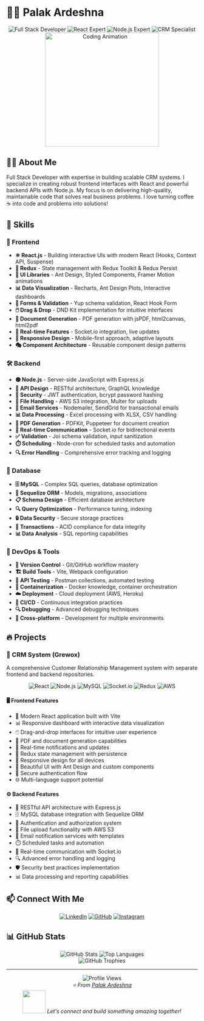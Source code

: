 # 👨‍💻 Palak Ardeshna

<div align="center">
  <img src="https://img.shields.io/badge/Full%20Stack-Developer-blue?style=for-the-badge&logo=stack-overflow&logoColor=white" alt="Full Stack Developer"/>
  <img src="https://img.shields.io/badge/React-Expert-61DAFB?style=for-the-badge&logo=react&logoColor=white" alt="React Expert"/>
  <img src="https://img.shields.io/badge/Node.js-Expert-339933?style=for-the-badge&logo=node.js&logoColor=white" alt="Node.js Expert"/>
  <img src="https://img.shields.io/badge/CRM-Specialist-FF6B6B?style=for-the-badge&logo=salesforce&logoColor=white" alt="CRM Specialist"/>
</div>

<div align="center">
  <img src="https://media.giphy.com/media/qgQUggAC3Pfv687qPC/giphy.gif" width="300" alt="Coding Animation"/>
</div>

## 🧙‍♂️ About Me

Full Stack Developer with expertise in building scalable CRM systems. I specialize in creating robust frontend interfaces with React and powerful backend APIs with Node.js. My focus is on delivering high-quality, maintainable code that solves real business problems. I love turning coffee ☕ into code and problems into solutions! 

## 🚀 Skills

### 🎨 Frontend
- **⚛️ React.js** - Building interactive UIs with modern React (Hooks, Context API, Suspense)
- **🔄 Redux** - State management with Redux Toolkit & Redux Persist
- **💅 UI Libraries** - Ant Design, Styled Components, Framer Motion animations
- **📊 Data Visualization** - Recharts, Ant Design Plots, Interactive dashboards
- **📝 Forms & Validation** - Yup schema validation, React Hook Form
- **🖱️ Drag & Drop** - DND Kit implementation for intuitive interfaces
- **📄 Document Generation** - PDF generation with jsPDF, html2canvas, html2pdf
- **🔌 Real-time Features** - Socket.io integration, live updates
- **📱 Responsive Design** - Mobile-first approach, adaptive layouts
- **🎭 Component Architecture** - Reusable component design patterns

### 🛠️ Backend
- **🟢 Node.js** - Server-side JavaScript with Express.js
- **🔗 API Design** - RESTful architecture, GraphQL knowledge
- **🔐 Security** - JWT authentication, bcrypt password hashing
- **📁 File Handling** - AWS S3 integration, Multer for uploads
- **📧 Email Services** - Nodemailer, SendGrid for transactional emails
- **📊 Data Processing** - Excel processing with XLSX, CSV handling
- **📃 PDF Generation** - PDFKit, Puppeteer for document creation
- **🔄 Real-time Communication** - Socket.io for bidirectional events
- **✅ Validation** - Joi schema validation, input sanitization
- **⏱️ Scheduling** - Node-cron for scheduled tasks and automation
- **🔍 Error Handling** - Comprehensive error tracking and logging

### 💾 Database
- **🗄️ MySQL** - Complex SQL queries, database optimization
- **🔄 Sequelize ORM** - Models, migrations, associations
- **📋 Schema Design** - Efficient database architecture
- **🔍 Query Optimization** - Performance tuning, indexing
- **🔒 Data Security** - Secure storage practices
- **🔄 Transactions** - ACID compliance for data integrity
- **📊 Data Analysis** - SQL reporting capabilities

### 🔧 DevOps & Tools
- **🐙 Version Control** - Git/GitHub workflow mastery
- **🏗️ Build Tools** - Vite, Webpack configuration
- **🧪 API Testing** - Postman collections, automated testing
- **🐳 Containerization** - Docker knowledge, container orchestration
- **☁️ Deployment** - Cloud deployment (AWS, Heroku)
- **🔄 CI/CD** - Continuous integration practices
- **🔍 Debugging** - Advanced debugging techniques
- **📱 Cross-platform** - Development for multiple environments

## 🔥 Projects

### 💼 CRM System (Grewox)
A comprehensive Customer Relationship Management system with separate frontend and backend repositories.

<div align="center">
  <img src="https://img.shields.io/badge/React-61DAFB?style=flat-square&logo=react&logoColor=black" alt="React"/>
  <img src="https://img.shields.io/badge/Node.js-339933?style=flat-square&logo=node.js&logoColor=white" alt="Node.js"/>
  <img src="https://img.shields.io/badge/MySQL-4479A1?style=flat-square&logo=mysql&logoColor=white" alt="MySQL"/>
  <img src="https://img.shields.io/badge/Socket.io-010101?style=flat-square&logo=socket.io&logoColor=white" alt="Socket.io"/>
  <img src="https://img.shields.io/badge/Redux-764ABC?style=flat-square&logo=redux&logoColor=white" alt="Redux"/>
  <img src="https://img.shields.io/badge/AWS-232F3E?style=flat-square&logo=amazon-aws&logoColor=white" alt="AWS"/>
</div>

#### 🖥️ Frontend Features
- 🚀 Modern React application built with Vite
- 📊 Responsive dashboard with interactive data visualization
- 🖱️ Drag-and-drop interfaces for intuitive user experience
- 📄 PDF and document generation capabilities
- 🔔 Real-time notifications and updates
- 🔄 Redux state management with persistence
- 📱 Responsive design for all devices
- 🎨 Beautiful UI with Ant Design and custom components
- 🔐 Secure authentication flow
- 🌐 Multi-language support potential

#### ⚙️ Backend Features
- 🔗 RESTful API architecture with Express.js
- 🗄️ MySQL database integration with Sequelize ORM
- 🔐 Authentication and authorization system
- 📁 File upload functionality with AWS S3
- 📧 Email notification services with templates
- ⏱️ Scheduled tasks and automation
- 🔌 Real-time communication with Socket.io
- 🔍 Advanced error handling and logging
- 🛡️ Security best practices implementation
- 📊 Data processing and reporting capabilities

## 📫 Connect With Me

<div align="center">
  <a href="https://www.linkedin.com/in/palak-ardeshna-920478226/"><img src="https://img.shields.io/badge/LinkedIn-0077B5?style=for-the-badge&logo=linkedin&logoColor=white" alt="LinkedIn"/></a>
  <a href="https://github.com/Hacke0011"><img src="https://img.shields.io/badge/GitHub-100000?style=for-the-badge&logo=github&logoColor=white" alt="GitHub"/></a>
  <a href="https://instagram.com/palak_ardeshna"><img src="https://img.shields.io/badge/Instagram-E4405F?style=for-the-badge&logo=instagram&logoColor=white" alt="Instagram"/></a>
</div>

## 📊 GitHub Stats

<div align="center">
  <img src="https://github-readme-stats.vercel.app/api?username=palak-ardeshna&show_icons=true&theme=radical" alt="GitHub Stats" />
  <img src="https://github-readme-stats.vercel.app/api/top-langs/?username=palak-ardeshna&layout=compact&theme=radical" alt="Top Languages" />
</div>

<div align="center">
  <img src="https://github-profile-trophy.vercel.app/?username=Hacke0011&theme=darkhub&column=7" alt="GitHub Trophies" />
</div>

---

<div align="center">
  <img src="https://komarev.com/ghpvc/?username=Hacke0011&color=blueviolet" alt="Profile Views" />
  <br>
  <i>⭐️ From <a href="https://github.com/Hacke0011">Palak Ardeshna</a></i>
  <br>
  <img src="https://media.giphy.com/media/LnQjpWaON8nhr21vNW/giphy.gif" width="60"> <em>Let's connect and build something amazing together!</em>
</div>
